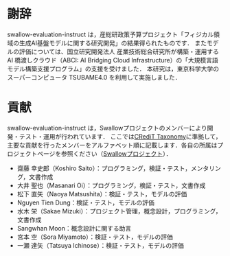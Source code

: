 # 謝辞

swallow-evaluation-instruct は，産総研政策予算プロジェクト「フィジカル領域の生成AI基盤モデルに関する研究開発」の結果得られたものです．
またモデルの評価については、国立研究開発法人 産業技術総合研究所が構築・運用する AI 橋渡しクラウド（ABCI: AI Bridging Cloud Infrastructure）の「大規模言語モデル構築支援プログラム」の支援を受けました．
本研究は，東京科学大学のスーパーコンピュータ TSUBAME4.0 を利用して実施しました．

# 貢献

swallow-evaluation-instruct は，Swallowプロジェクトのメンバーにより開発・テスト・運用が行われています．
ここでは[CRediT Taxonomy](https://credit.niso.org/)に準拠して，主要な貢献を行ったメンバーをアルファベット順に記載します．各自の所属はプロジェクトページを参照ください（[Swallowプロジェクト](https://swallow-llm.github.io/)）．

* 齋藤 幸史郎（Koshiro Saito）：プログラミング，検証・テスト，メンタリング，文書作成
* 大井 聖也（Masanari Oi）：プログラミング，検証・テスト，文書作成
* 松下 直矢（Naoya Matsushita）：検証・テスト，モデルの評価
* Nguyen Tien Dung：検証・テスト，モデルの評価
* 水木 栄（Sakae Mizuki）：プロジェクト管理，概念設計，プログラミング，文書作成
* Sangwhan Moon：概念設計に関する助言
* 宮本 空（Sora Miyamoto）：検証・テスト，モデルの評価
* 一瀬 達矢（Tatsuya Ichinose）：検証・テスト，モデルの評価
